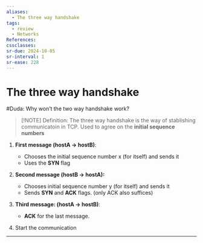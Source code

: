 ```yaml
---
aliases:
  - The three way handshake
tags:
  - review
  - Networks
References: 
cssclasses:
sr-due: 2024-10-05
sr-interval: 1
sr-ease: 228
---
```

# The three way handshake

#Duda: Why won’t the two way handshake work?

> [!NOTE] Definition: 
> The three way handshake is the way of stablishing communicatoin in TCP. Used to agree on the **initial sequence numbers**


1. **First message (hostA → hostB)**: 
   + Chooses the initial sequence number x (for itself) and sends it
   + Uses the **SYN** flag

2. **Second message (hostB → hostA):**
   + Chooses initial sequence number y (for itself) and sends it
   + Sends **SYN** and **ACK** flags. (only ACK also suffices)

3. **Third message: (hostA → hostB)**:
   + **ACK** for the last message.

4. Start the communication
***
